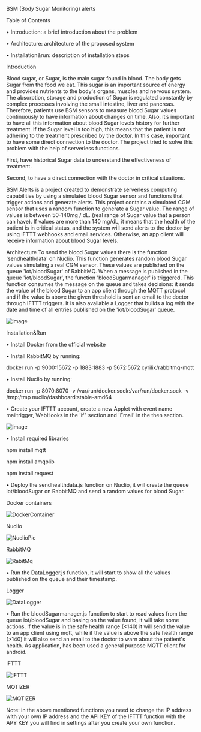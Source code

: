 BSM (Body Sugar Monitoring) alerts

Table of Contents

•	Introduction: a brief introduction about the problem

•	Architecture: architecture of the proposed system

•	Installation&run: description of installation steps


Introduction

Blood sugar, or Sugar, is the main sugar found in blood. The body gets Sugar from the food we eat. This sugar is an important source of energy and provides nutrients to the body's organs, muscles and nervous system. The absorption, storage and production of Sugar is regulated constantly by complex processes involving the small intestine, liver and pancreas. Therefore, patients use BSM sensors to measure blood Sugar values continuously to have information about changes on time. Also, it’s important to have all this information about blood Sugar levels history for further treatment. If the Sugar level is too high, this means that the patient is not adhering to the treatment prescribed by the doctor. In this case, important to have some direct connection to the doctor. The project tried to solve this problem with the help of serverless functions.

First, have historical Sugar data to understand the effectiveness of treatment.

Second,  to have a direct connection with the doctor in critical situations.

BSM Alerts is a project created to demonstrate serverless computing capabilities by using a simulated blood Sugar sensor and functions that trigger actions and generate alerts. This project contains a simulated CGM sensor that uses a random function to generate a Sugar value. The range of values is between 50-140mg / dL. (real range of Sugar value that a person can have). If values are more than 140 mg/dL, it means that the health of the patient is in critical status, and the system will send alerts to the doctor by using IFTTT webhooks and email services. Otherwise, an app client will receive information about blood Sugar levels.

Architecture
To send the blood Sugar values there is the function 'sendhealthdata' on Nuclio. This function generates random blood Sugar values simulating a real CGM sensor. These values are published on the queue 'iot/bloodSugar' of RabbitMQ. When a message is published in the queue 'iot/bloodSugar', the function 'bloodSugarmanager' is triggered. This function consumes the message on the queue and takes decisions: it sends the value of the blood Sugar to an app client through the MQTT protocol and if the value is above the given threshold is sent an email to the doctor through IFTTT triggers. It is also available a Logger that builds a log with the date and time of all entries published on the 'iot/bloodSugar' queue.

![image](https://user-images.githubusercontent.com/86609798/155203243-c3a31b77-3af6-4b09-b0cc-ac23d6c2cdc7.png)

 

Installation&Run

•	Install Docker from the official website

•	Install RabbitMQ by running:

 docker run -p 9000:15672  -p 1883:1883 -p 5672:5672  cyrilix/rabbitmq-mqtt
 
•	Install Nuclio by running:

docker run -p 8070:8070 -v /var/run/docker.sock:/var/run/docker.sock -v /tmp:/tmp nuclio/dashboard:stable-amd64

•	Create your IFTTT account, create a new Applet with event name mailtrigger, WebHooks in the 'if" section and 'Email' in the then section.

![image](https://user-images.githubusercontent.com/86609798/155203597-a48155a1-632c-46fb-a37c-f72a2666bfa5.png)

 
•	Install required libraries

npm install mqtt

npm install amqplib

npm install request

•	Deploy the sendhealthdata.js function on Nuclio, it will create the queue iot/bloodSugar on RabbitMQ and send a random values for blood Sugar.


Docker containers

![DockerContainer](https://user-images.githubusercontent.com/86609798/155201165-3740c1f8-2b4e-4634-8ca7-1940abf004ac.png)

 
Nuclio

![NuclioPic](https://user-images.githubusercontent.com/86609798/155201283-eb649fa2-b923-42eb-b607-59af8c6318f3.png)


RabbitMQ

![RabitMq](https://user-images.githubusercontent.com/86609798/155201387-b1605ca2-5226-4b72-92c0-4faea13fe851.png)


•	Run the DataLogger.js function, it will start to show all the values published on the queue and their timestamp. 

Logger 

![DataLogger](https://user-images.githubusercontent.com/86609798/155201945-f3c36baa-856b-4e76-b849-d15ee479557f.png)

 
•	Run the bloodSugarmanager.js function to start to read values from the queue iot/bloodSugar and basing on the value found, it will take some actions. If the value is in the safe health range (<140) it will send the value to an app client using mqtt, while if the value is above the safe health range (>140) it will also send an email to the doctor to warn about the patient's health. As application, has been used a general purpose MQTT client for android.
 
IFTTT

![IFTTT](https://user-images.githubusercontent.com/86609798/155201041-d4febfc6-b1db-438a-954d-cf8793d45734.png)

 
MQTIZER

![MQTIZER](https://user-images.githubusercontent.com/86609798/155202033-81133afc-1a04-41a9-947c-61e428a7fbc5.jpg)

Note: in the above mentioned functions you need to change the IP address with your own IP address and the API KEY of the IFTTT function with the APY KEY you will find in settings after you create your own function.
